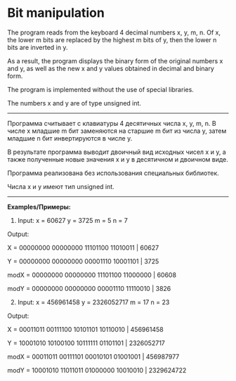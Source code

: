 # Bit manipulation

The program reads from the keyboard 4 decimal numbers x, y, m, n. Of x, the lower m bits are replaced by the highest m bits of y, then the lower n bits are inverted in y.

As a result, the program displays the binary form of the original numbers x and y, as well as the new x and y values ​​obtained in decimal and binary form.

The program is implemented without the use of special libraries.

The numbers x and y are of type unsigned int.

---

Программа считывает с клавиатуры 4 десятичных числа x, y, m, n. В числе x младшие m бит  заменяются на старшие m бит из числа y, затем младшие n бит инвертируются в числе y.

В результате программа выводит двоичный вид исходных чисел х и у, а также полученные новые значения х и у в десятичном и двоичном виде.

Программа реализована без использования специальных библиотек.

Числа x и y имеют тип  unsigned int.

---

**Examples/Примеры:**

1. Input: 
x = 60627 
y = 3725 
m = 5
n = 7

Output:

X =      00000000 00000000 11101100 11010011 |  60627

Y =      00000000 00000000 00001110 10001101 |  3725

modX =   00000000 00000000 11101100 11000000 |  60608

modY =   00000000 00000000 00001110 11110010 |  3826


2. Input: 
x = 456961458 
y = 2326052717
m = 17
n = 23

Output:


X =      00011011 00111100 10101101 10110010 |  456961458

Y =      10001010 10100100 10111111 01101101 |  2326052717

modX =   00011011 00111101 00010101 01001001 |  456987977

modY =   10001010 11011011 01000000 10010010 |  2329624722

